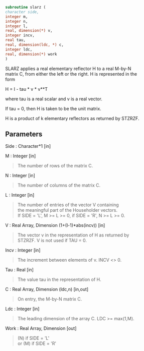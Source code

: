 ```fortran  
subroutine slarz (  
character side,  
integer m,  
integer n,  
integer l,  
real, dimension(*) v,  
integer incv,  
real tau,  
real, dimension(ldc, *) c,  
integer ldc,  
real, dimension(*) work  
)  
```  
  
SLARZ applies a real elementary reflector H to a real M-by-N  
matrix C, from either the left or the right. H is represented in the  
form  
  
H = I - tau * v * v**T  
  
where tau is a real scalar and v is a real vector.  
  
If tau = 0, then H is taken to be the unit matrix.  
  
  
H is a product of k elementary reflectors as returned by STZRZF.  
  
## Parameters  
Side : Character*1 [in]  
  
M : Integer [in]  
> The number of rows of the matrix C.  
  
N : Integer [in]  
> The number of columns of the matrix C.  
  
L : Integer [in]  
> The number of entries of the vector V containing  
> the meaningful part of the Householder vectors.  
> If SIDE = 'L', M >= L >= 0, if SIDE = 'R', N >= L >= 0.  
  
V : Real Array, Dimension (1+(l-1)*abs(incv)) [in]  
> The vector v in the representation of H as returned by  
> STZRZF. V is not used if TAU = 0.  
  
Incv : Integer [in]  
> The increment between elements of v. INCV <> 0.  
  
Tau : Real [in]  
> The value tau in the representation of H.  
  
C : Real Array, Dimension (ldc,n) [in,out]  
> On entry, the M-by-N matrix C.  
  
Ldc : Integer [in]  
> The leading dimension of the array C. LDC >= max(1,M).  
  
Work : Real Array, Dimension [out]  
> (N) if SIDE = 'L'  
> or (M) if SIDE = 'R'  
  
